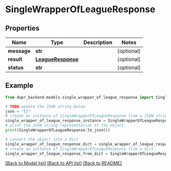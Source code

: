 # SingleWrapperOfLeagueResponse


## Properties

Name | Type | Description | Notes
------------ | ------------- | ------------- | -------------
**message** | **str** |  | [optional] 
**result** | [**LeagueResponse**](LeagueResponse.md) |  | [optional] 
**status** | **str** |  | [optional] 

## Example

```python
from dupr_backend.models.single_wrapper_of_league_response import SingleWrapperOfLeagueResponse

# TODO update the JSON string below
json = "{}"
# create an instance of SingleWrapperOfLeagueResponse from a JSON string
single_wrapper_of_league_response_instance = SingleWrapperOfLeagueResponse.from_json(json)
# print the JSON string representation of the object
print(SingleWrapperOfLeagueResponse.to_json())

# convert the object into a dict
single_wrapper_of_league_response_dict = single_wrapper_of_league_response_instance.to_dict()
# create an instance of SingleWrapperOfLeagueResponse from a dict
single_wrapper_of_league_response_from_dict = SingleWrapperOfLeagueResponse.from_dict(single_wrapper_of_league_response_dict)
```
[[Back to Model list]](../README.md#documentation-for-models) [[Back to API list]](../README.md#documentation-for-api-endpoints) [[Back to README]](../README.md)


